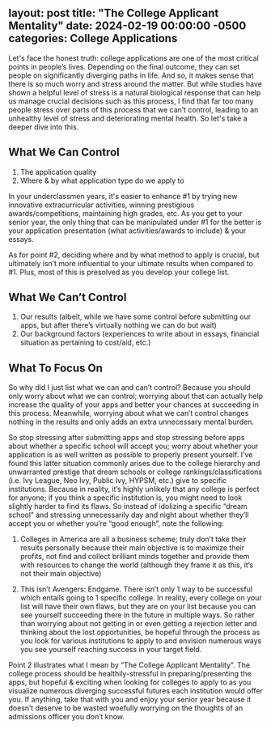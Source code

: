 layout: post
title:  "The College Applicant Mentality"
date:   2024-02-19 00:00:00 -0500
categories: College Applications
---

Let's face the honest truth: college applications are one of the most critical points in people’s lives. Depending on the final outcome, they can set people on significantly diverging paths in life. And so, it makes sense that there is so much worry and stress around the matter. But while studies have shown a helpful level of stress is a natural biological response that can help us manage crucial decisions such as this process, I find that far too many people stress over parts of this process that we can’t control, leading to an unhealthy level of stress and deteriorating mental health. So let's take a deeper dive into this.

## What We Can Control

1. The application quality
2. Where & by what application type do we apply to

In your underclassmen years, it's easier to enhance #1 by trying new innovative extracurricular activities, winning prestigious awards/competitions, maintaining high grades, etc. As you get to your senior year, the only thing that can be manipulated under #1 for the better is your application presentation (what activities/awards to include) & your essays.

As for point #2, deciding where and by what method to apply is crucial, but ultimately isn’t more influential to your ultimate results when compared to #1. Plus, most of this is presolved as you develop your college list.

## What We Can’t Control

1. Our results (albeit, while we have some control before submitting our apps, but after there’s virtually nothing we can do but wait)
2. Our background factors (experiences to write about in essays, financial situation as pertaining to cost/aid, etc.)

## What To Focus On

So why did I just list what we can and can’t control? Because you should only worry about what we can control; worrying about that can actually help increase the quality of your apps and better your chances at succeeding in this process. Meanwhile, worrying about what we can’t control changes nothing in the results and only adds an extra unnecessary mental burden. 

So stop stressing after submitting apps and stop stressing before apps about whether a specific school will accept you; worry about whether your application is as well written as possible to properly present yourself. I’ve found this latter situation commonly arises due to the college hierarchy and unwarranted prestige that dream schools or college rankings/classifications (i.e. Ivy League, Neo Ivy, Public Ivy, HYPSM, etc.) give to specific institutions. Because in reality, it’s highly unlikely that any college is perfect for anyone; if you think a specific institution is, you might need to look slightly harder to find its flaws. So instead of idolizing a specific “dream school” and stressing unnecessarily day and night about whether they’ll accept you or whether you’re “good enough”, note the following:

1. Colleges in America are all a business scheme; truly don’t take their results personally because their main objective is to maximize their profits, not find and collect brilliant minds together and provide them with resources to change the world (although they frame it as this, it’s not their main objective)

2. This isn’t Avengers: Endgame. There isn’t only 1 way to be successful which entails going to 1 specific college. In reality, every college on your list will have their own flaws, but they are on your list because you can see yourself succeeding there in the future in multiple ways. So rather than worrying about not getting in or even getting a rejection letter and thinking about the lost opportunities, be hopeful through the process as you look for various institutions to apply to and envision numerous ways you see yourself reaching success in your target field.

Point 2 illustrates what I mean by “The College Applicant Mentality”. The college process should be healthily-stressful in preparing/presenting the apps, but hopeful & exciting when looking for colleges to apply to as you visualize numerous diverging successful futures each institution would offer you. If anything, take that with you and enjoy your senior year because it doesn’t deserve to be wasted woefully worrying on the thoughts of an admissions officer you don’t know.
